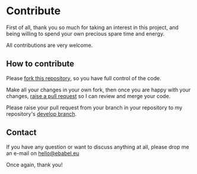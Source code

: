 # Contribute
First of all, thank you so much for taking an interest in this project, and being willing to spend your own precious spare time and energy.

All contributions are very welcome.

## How to contribute
Please [fork this repository](https://help.github.com/articles/fork-a-repo/), so you have full control of the code.

Make all your changes in your own fork, then once you are happy with your changes, [raise a pull request](https://help.github.com/articles/about-pull-requests/) so I can review and merge your code.

Please raise your pull request from your branch in your repository to my repository's [develop branch](https://github.com/ebabel-eu/ebabel-skybox/tree/develop).

## Contact
If you have any question or want to discuss anything at all, please drop me an e-mail on hello@ebabel.eu

Once again, thank you!